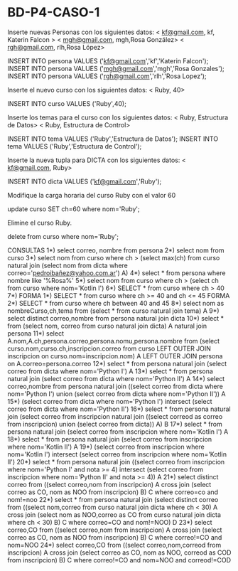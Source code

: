 # BD-P4-CASO-1
Inserte nuevas Personas con los siguientes datos:
< kf@gmail.com, kf, Katerin Falcon >
< mgh@gmail.com, mgh,Rosa González>
< rgh@gmail.com, rlh,Rosa López>

INSERT INTO persona VALUES
('kf@gmail.com','kf','Katerin Falcon');
INSERT INTO persona VALUES
('mgh@gmail.com','mgh','Rosa Gonzales');
INSERT INTO persona VALUES
('rgh@gmail.com','rlh','Rosa Lopez');

Inserte el nuevo curso con los siguientes datos: 
< Ruby, 40>

INSERT INTO curso VALUES
('Ruby',40);

Inserte los temas para el curso con los siguientes datos:
< Ruby, Estructura de Datos>
< Ruby, Estructura de Control>

INSERT INTO tema VALUES
('Ruby','Estructura de Datos');
INSERT INTO tema VALUES
('Ruby','Estructura de Control');

Inserte la nueva tupla para DICTA con los siguientes datos: 
< kf@gmail.com, Ruby>

INSERT INTO dicta VALUES
('kf@gmail.com','Ruby');

Modifique la carga horaria del curso Ruby con el valor 60

update curso SET ch=60 where nom='Ruby';

Elimine el curso Ruby.

delete from curso where nom='Ruby';

CONSULTAS
1*) select correo, nombre from persona
2*) select nom from curso
3*) select nom from curso where ch > (select max(ch) from curso natural join (select nom from dicta where correo='pedroibañez@yahoo.com.ar') A)
4*) select * from persona where nombre like '%Rosa%'
5*) select nom from curso where ch > (select ch from curso where nom='Kotlin I')
6*) SELECT * from curso where ch > 40
7*) FORMA 1*) SELECT * from curso where ch >= 40 and ch <= 45
    FORMA 2*) SELECT * from curso where ch between 40 and 45
8*) select nom as nombreCurso,ch,tema from (select * from curso natural join tema) A
9*) select distinct correo,nombre from persona natural join dicta
10*) select * from (select nom, correo from curso natural join dicta) A natural join persona
11*) select A.nom,A.ch,persona.correo,persona.nomu,persona.nombre from (select curso.nom,curso.ch,inscripcion.correo from curso LEFT OUTER JOIN inscripcion on curso.nom=inscripcion.nom) A LEFT OUTER JOIN persona on A.correo=persona.correo 
12*) select * from persona natural join (select correo from dicta where nom='Python I') A
13*) select * from persona natural join (select correo from dicta where nom='Python II') A
14*) select correo,nombre from persona natural join ((select correo from dicta where nom='Python I') union (select correo from dicta where nom='Python II')) A
15*) (select correo from dicta where nom='Python I') intersect (select correo from dicta where nom='Python II')
16*) select * from persona natural join (select correo from inscripcion natural join ((select correod as correo from inscripcion) union (select correo from dicta)) A) B
17*) select * from persona natural join (select correo from inscripcion where nom='Kotlin I') A
18*) select * from persona natural join (select correo from inscripcion where nom='Kotlin II') A
19*) (select correo from inscripcion where nom='Kotlin I') intersect (select correo from inscripcion where nom='Kotlin II')
20*) select * from persona natural join ((select correo from inscripcion where nom='Python I' and nota >= 4) intersect (select correo from inscripcion where nom='Python II' and nota >= 4)) A
21*) select distinct correo from ((select correo,nom from inscripcion) A cross join (select correo as CO, nom as NOO from inscripcion) B) C where correo=co and nom!=noo
22*) select * from persona natural join (select distinct correo from ((select nom,correo from curso natural join dicta where ch < 30) A cross join (select nom as NOO,correo as CO from curso natural join dicta where ch < 30) B) C where correo=CO and nom!=NOO) D
23*) select  correo,CO from ((select correo,nom from inscripcion) A cross join (select correo as CO, nom as NOO from inscripcion) B) C where correo!=CO and nom=NOO
24*) select  correo,CO from ((select correo,nom,correod from inscripcion) A cross join (select correo as CO, nom as NOO, correod as COD from inscripcion) B) C where correo!=CO and nom=NOO and correod!=COD
